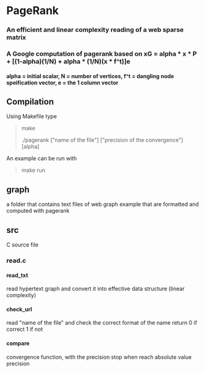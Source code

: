 # PageRank

### An efficient and linear complexity reading of a web sparse matrix
### A Google computation of pagerank based on xG = alpha * x * P + [(1-alpha)(1/N) + alpha * (1/N)(x * f^t)]e 
#### alpha = initial scalar, N = number of vertices, f^t = dangling node speification vector, e = the 1 column vector

## Compilation
Using Makefile type

> make
> 
> ./pagerank ["name of the file"] ["precision of the convergence"] [alpha]
> 

An example can be run with  

> make run
> 

## graph


a folder that contains text files of web graph example that are formatted and computed with pagerank

## src

C source file

### read.c

#### read_txt

read hypertext graph and convert it into effective data structure (linear complexity)

#### check_url

read "name of the file" and check the correct format of the name return 0 if correct 1 if not

#### compare

convergence function, with the precision stop when reach absolute value precision


